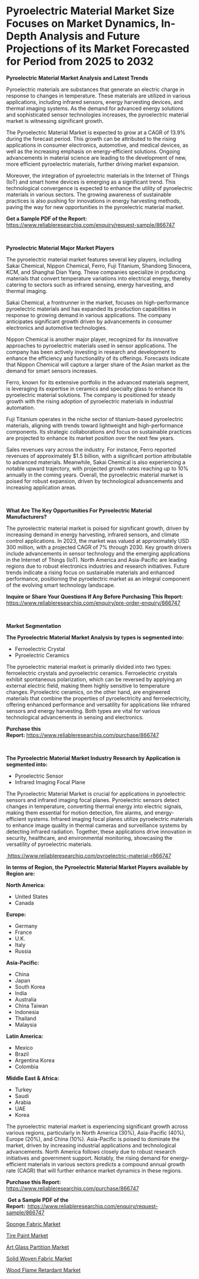<p><h1>Pyroelectric Material Market Size Focuses on Market Dynamics, In-Depth Analysis and Future Projections of its Market Forecasted for Period from 2025 to 2032</h1></p><p><strong>Pyroelectric Material Market Analysis and Latest Trends</strong></p>
<p><p>Pyroelectric materials are substances that generate an electric charge in response to changes in temperature. These materials are utilized in various applications, including infrared sensors, energy harvesting devices, and thermal imaging systems. As the demand for advanced energy solutions and sophisticated sensor technologies increases, the pyroelectric material market is witnessing significant growth.</p><p>The Pyroelectric Material Market is expected to grow at a CAGR of 13.9% during the forecast period. This growth can be attributed to the rising applications in consumer electronics, automotive, and medical devices, as well as the increasing emphasis on energy-efficient solutions. Ongoing advancements in material science are leading to the development of new, more efficient pyroelectric materials, further driving market expansion. </p><p>Moreover, the integration of pyroelectric materials in the Internet of Things (IoT) and smart home devices is emerging as a significant trend. This technological convergence is expected to enhance the utility of pyroelectric materials in various sectors. The growing awareness of sustainable practices is also pushing for innovations in energy harvesting methods, paving the way for new opportunities in the pyroelectric material market.</p></p>
<p><strong>Get a Sample PDF of the Report:&nbsp;</strong> <a href="https://www.reliableresearchiq.com/enquiry/request-sample/866747?utm_campaign=1087&utm_medium=2&utm_source=Github&utm_content=ia&utm_term=01042025&utm_id=pyroelectric-material">https://www.reliableresearchiq.com/enquiry/request-sample/866747</a></p>
<p>&nbsp;</p>
<p><strong>Pyroelectric Material Major Market Players</strong></p>
<p><p>The pyroelectric material market features several key players, including Sakai Chemical, Nippon Chemical, Ferro, Fuji Titanium, Shandong Sinocera, KCM, and Shanghai Dian Yang. These companies specialize in producing materials that convert temperature variations into electrical energy, thereby catering to sectors such as infrared sensing, energy harvesting, and thermal imaging.</p><p>Sakai Chemical, a frontrunner in the market, focuses on high-performance pyroelectric materials and has expanded its production capabilities in response to growing demand in various applications. The company anticipates significant growth driven by advancements in consumer electronics and automotive technologies.</p><p>Nippon Chemical is another major player, recognized for its innovative approaches to pyroelectric materials used in sensor applications. The company has been actively investing in research and development to enhance the efficiency and functionality of its offerings. Forecasts indicate that Nippon Chemical will capture a larger share of the Asian market as the demand for smart sensors increases.</p><p>Ferro, known for its extensive portfolio in the advanced materials segment, is leveraging its expertise in ceramics and specialty glass to enhance its pyroelectric material solutions. The company is positioned for steady growth with the rising adoption of pyroelectric materials in industrial automation.</p><p>Fuji Titanium operates in the niche sector of titanium-based pyroelectric materials, aligning with trends toward lightweight and high-performance components. Its strategic collaborations and focus on sustainable practices are projected to enhance its market position over the next few years.</p><p>Sales revenues vary across the industry. For instance, Ferro reported revenues of approximately $1.5 billion, with a significant portion attributable to advanced materials. Meanwhile, Sakai Chemical is also experiencing a notable upward trajectory, with projected growth rates reaching up to 10% annually in the coming years. Overall, the pyroelectric material market is poised for robust expansion, driven by technological advancements and increasing application areas.</p></p>
<p>&nbsp;</p>
<p><strong>What Are The Key Opportunities For Pyroelectric Material Manufacturers?</strong></p>
<p><p>The pyroelectric material market is poised for significant growth, driven by increasing demand in energy harvesting, infrared sensors, and climate control applications. In 2023, the market was valued at approximately USD 300 million, with a projected CAGR of 7% through 2030. Key growth drivers include advancements in sensor technology and the emerging applications in the Internet of Things (IoT). North America and Asia-Pacific are leading regions due to robust electronics industries and research initiatives. Future trends indicate a rising focus on sustainable materials and enhanced performance, positioning the pyroelectric market as an integral component of the evolving smart technology landscape.</p></p>
<p><strong>Inquire or Share Your Questions If Any Before Purchasing This Report:</strong> <a href="https://www.reliableresearchiq.com/enquiry/pre-order-enquiry/866747?utm_campaign=1087&utm_medium=2&utm_source=Github&utm_content=ia&utm_term=01042025&utm_id=pyroelectric-material">https://www.reliableresearchiq.com/enquiry/pre-order-enquiry/866747</a></p>
<p>&nbsp;</p>
<p><strong>Market Segmentation</strong></p>
<p><strong>The Pyroelectric Material Market Analysis by types is segmented into:</strong></p>
<p><ul><li>Ferroelectric Crystal</li><li>Pyroelectric Ceramics</li></ul></p>
<p><p>The pyroelectric material market is primarily divided into two types: ferroelectric crystals and pyroelectric ceramics. Ferroelectric crystals exhibit spontaneous polarization, which can be reversed by applying an external electric field, making them highly sensitive to temperature changes. Pyroelectric ceramics, on the other hand, are engineered materials that combine the properties of pyroelectricity and ferroelectricity, offering enhanced performance and versatility for applications like infrared sensors and energy harvesting. Both types are vital for various technological advancements in sensing and electronics.</p></p>
<p><strong>Purchase this Report:&nbsp;</strong><a href="https://www.reliableresearchiq.com/purchase/866747?utm_campaign=1087&utm_medium=2&utm_source=Github&utm_content=ia&utm_term=01042025&utm_id=pyroelectric-material">https://www.reliableresearchiq.com/purchase/866747</a></p>
<p>&nbsp;</p>
<p><strong>The Pyroelectric Material Market Industry Research by Application is segmented into:</strong></p>
<p><ul><li>Pyroelectric Sensor</li><li>Infrared Imaging Focal Plane</li></ul></p>
<p><p>The Pyroelectric Material Market is crucial for applications in pyroelectric sensors and infrared imaging focal planes. Pyroelectric sensors detect changes in temperature, converting thermal energy into electric signals, making them essential for motion detection, fire alarms, and energy-efficient systems. Infrared imaging focal planes utilize pyroelectric materials to enhance image quality in thermal cameras and surveillance systems by detecting infrared radiation. Together, these applications drive innovation in security, healthcare, and environmental monitoring, showcasing the versatility of pyroelectric materials.</p></p>
<p><a href="https://www.reliableresearchiq.com/pyroelectric-material-r866747?utm_campaign=1087&utm_medium=2&utm_source=Github&utm_content=ia&utm_term=01042025&utm_id=pyroelectric-material">&nbsp;https://www.reliableresearchiq.com/pyroelectric-material-r866747</a></p>
<p><strong>In terms of Region, the Pyroelectric Material Market Players available by Region are:</strong></p>
<p>
    <p> <strong> North America: </strong>
        <ul>
            <li>United States</li>
            <li>Canada</li>
        </ul>
        </p> 
    <p> <strong> Europe: </strong>
        <ul>
            <li>Germany</li>
            <li>France</li>
            <li>U.K.</li>
            <li>Italy</li>
            <li>Russia</li>
        </ul>
        </p> 
    <p> <strong> Asia-Pacific: </strong>
        <ul>
            <li>China</li>
            <li>Japan</li>
            <li>South Korea</li>
            <li>India</li>
            <li>Australia</li>
            <li>China Taiwan</li>
            <li>Indonesia</li>
            <li>Thailand</li>
            <li>Malaysia</li>
        </ul>
        </p> 
    <p> <strong> Latin America: </strong>
        <ul>
            <li>Mexico</li>
            <li>Brazil</li>
            <li>Argentina Korea</li>
            <li>Colombia</li>
        </ul>
        </p> 
    <p> <strong> Middle East & Africa: </strong>
        <ul>
            <li>Turkey</li>
            <li>Saudi</li>
            <li>Arabia</li>
            <li>UAE</li>
            <li>Korea</li>
        </ul>
    </p>
    </p>
<p><p>The pyroelectric material market is experiencing significant growth across various regions, particularly in North America (30%), Asia-Pacific (40%), Europe (20%), and China (10%). Asia-Pacific is poised to dominate the market, driven by increasing industrial applications and technological advancements. North America follows closely due to robust research initiatives and government support. Notably, the rising demand for energy-efficient materials in various sectors predicts a compound annual growth rate (CAGR) that will further enhance market dynamics in these regions.</p></p>
<p><strong>Purchase this Report: </strong><a href="https://www.reliableresearchiq.com/purchase/866747?utm_campaign=1087&utm_medium=2&utm_source=Github&utm_content=ia&utm_term=01042025&utm_id=pyroelectric-material">https://www.reliableresearchiq.com/purchase/866747</a></p>
<p>&nbsp;<strong>Get a Sample PDF of the Report:&nbsp;&nbsp;</strong><a href="https://www.reliableresearchiq.com/enquiry/request-sample/866747?utm_campaign=1087&utm_medium=2&utm_source=Github&utm_content=ia&utm_term=01042025&utm_id=pyroelectric-material">https://www.reliableresearchiq.com/enquiry/request-sample/866747</a></p>
<p><strong></strong></p>
<p><p><a href="https://github.com/bibzmuiko/Market-Research-Report-List-1/blob/main/sponge-fabric-market.md?utm_campaign=1087&utm_medium=2&utm_source=Github&utm_content=ia&utm_term=01042025&utm_id=pyroelectric-material">Sponge Fabric Market</a></p><p><a href="https://github.com/linnuripat/Market-Research-Report-List-1/blob/main/tire-paint-market.md?utm_campaign=1087&utm_medium=2&utm_source=Github&utm_content=ia&utm_term=01042025&utm_id=pyroelectric-material">Tire Paint Market</a></p><p><a href="https://github.com/ikokwuihepa/Market-Research-Report-List-1/blob/main/art-glass-partition-market.md?utm_campaign=1087&utm_medium=2&utm_source=Github&utm_content=ia&utm_term=01042025&utm_id=pyroelectric-material">Art Glass Partition Market</a></p><p><a href="https://github.com/larotnanonhx/Market-Research-Report-List-1/blob/main/solid-woven-fabric-market.md?utm_campaign=1087&utm_medium=2&utm_source=Github&utm_content=ia&utm_term=01042025&utm_id=pyroelectric-material">Solid Woven Fabric Market</a></p><p><a href="https://github.com/borsiflorsfa/Market-Research-Report-List-1/blob/main/wood-flame-retardant-market.md?utm_campaign=1087&utm_medium=2&utm_source=Github&utm_content=ia&utm_term=01042025&utm_id=pyroelectric-material">Wood Flame Retardant Market</a></p></p>